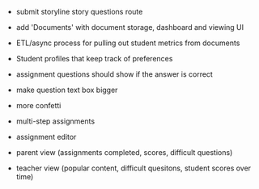 - submit storyline story questions route

- add 'Documents' with document storage, dashboard and viewing UI
- ETL/async process for pulling out student metrics from documents
- Student profiles that keep track of preferences

- assignment questions should show if the answer is correct
- make question text box bigger
- more confetti
- multi-step assignments
- assignment editor
- parent view (assignments completed, scores, difficult questions)
- teacher view (popular content, difficult quesitons, student scores over time)